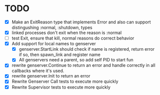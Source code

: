 # TODO

- [x] Make an ExitReason type that implements Error and also can support
      distingushing :normal, :shutdown, types
- [x] linked processes don't exit when the reason is :normal
- [ ] test Exit, ensure that kill, normal reasons do correct behavior
- [x] Add support for local names to genserver
  - [x] genserver.StartLink should check if name is registered, return error
        if so, then spawn_link and register name
  - [x] All genservers need a parent, so add self PID to
        start fun
- [x] rewrite genserver.Continue to return an error and handle correctly in all
      callbacks where it's used.
- [x] rewrite genserver.Init to return an error
- [x] Rewrite Genserver Call tests to execute more quickly
- [x] Rewrite Supervisor tests to execute more quickly
